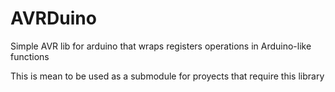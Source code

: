 # AVRDuino
Simple AVR lib for arduino that wraps registers operations in Arduino-like functions

This is mean to be used as a submodule for proyects that require this library

